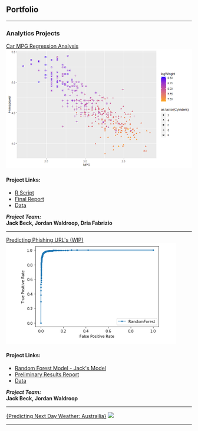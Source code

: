 ## Portfolio

---

### Analytics Projects

[Car MPG Regression Analysis](https://github.com/indyscout97/carMPGregregression)
<img src="images/All_The_Logs_Scatter.png?raw=true"/>

#### Project Links:
- [R Script](https://github.com/indyscout97/carMPGregregression/blob/main/Final%20Project%20-%20Team%206.R)
- [Final Report](https://github.com/indyscout97/carMPGregregression/blob/main/MSBC%205030%20Final%20Report.pdf)
- [Data](https://github.com/indyscout97/carMPGregregression/blob/main/auto-mpg%20-%20Team%206.data)

*__Project Team:__* <br/>
__Jack Beck, Jordan Waldroop, Dria Fabrizio__

---


[Predicting Phishing URL's (WIP)](https://github.com/jwaldroop/phishing-url-project)
<img src="images/rocpic.png?raw=true"/>

#### Project Links:
- [Random Forest Model - Jack's Model](https://github.com/jwaldroop/phishing-url-project/blob/main/RandomForest_Edited.ipynb)
- [Preliminary Results Report](https://github.com/jwaldroop/phishing-url-project/blob/main/prelim_results_report.pdf)
- [Data](https://github.com/jwaldroop/phishing-url-project/blob/main/dataset_full.csv)

*__Project Team:__* <br/>
__Jack Beck, Jordan Waldroop__

---
[{Predicting Next Day Weather: Austrailia}](http://example.com/)
<img src="images/dummy_thumbnail.jpg?raw=true"/>

---
